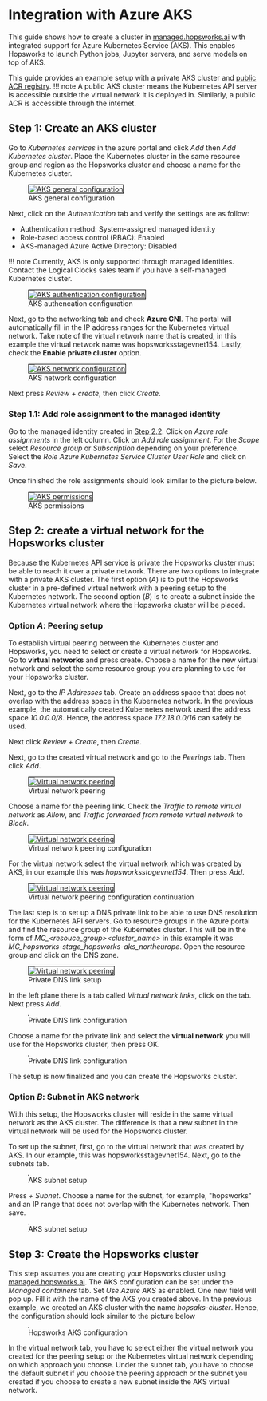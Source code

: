 # Integration with Azure AKS

This guide shows how to create a cluster in [managed.hopsworks.ai](https://managed.hopsworks.ai) with integrated support for Azure Kubernetes Service (AKS). This enables Hopsworks to launch Python jobs, Jupyter servers, and serve models on top of AKS.

This guide provides an example setup with a private AKS cluster and [public ACR registry](getting_started.md#step-3-create-an-acr-container-registry).
!!! note
    A public AKS cluster means the Kubernetes API server is accessible outside the virtual network it is deployed in. Similarly, a public ACR is accessible through the internet.


## Step 1: Create an AKS cluster
Go to *Kubernetes services* in the azure portal and click *Add* then *Add Kubernetes cluster*. Place the Kubernetes cluster in the same resource group and region as the Hopsworks cluster and choose a name for the Kubernetes cluster.

<p align="center">
  <figure>
    <a  href="../../../assets/images/setup_installation/managed/azure/aks-base.png">
      <img style="border: 1px solid #000" src="../../../assets/images/setup_installation/managed/azure/aks-base.png" alt="AKS general configuration">
    </a>
    <figcaption>AKS general configuration</figcaption>
  </figure>
</p>

Next, click on the *Authentication* tab and verify the settings are as follow:

* Authentication method: System-assigned managed identity
* Role-based access control (RBAC): Enabled
* AKS-managed Azure Active Directory: Disabled

!!! note
    Currently, AKS is only supported through managed identities. Contact the Logical Clocks sales team if you have a self-managed Kubernetes cluster.

<p align="center">
  <figure>
    <a  href="../../../assets/images/setup_installation/managed/azure/aks-authentication.png">
      <img style="border: 1px solid #000" src="../../../assets/images/setup_installation/managed/azure/aks-authentication.png" alt="AKS authentication configuration">
    </a>
    <figcaption>AKS authencation configuration</figcaption>
  </figure>
</p>

Next, go to the networking tab and check **Azure CNI**. The portal will automatically fill in the IP address ranges for the Kubernetes virtual network. Take note of the virtual network name that is created, in this example the virtual network name was hopsworksstagevnet154. Lastly, check the **Enable private cluster** option. 

<p align="center">
  <figure>
    <a  href="../../../assets/images/setup_installation/managed/azure/aks-network.png">
      <img style="border: 1px solid #000" src="../../../assets/images/setup_installation/managed/azure/aks-network.png" alt="AKS network configuration">
    </a>
    <figcaption>AKS network configuration</figcaption>
  </figure>
</p>

Next press *Review + create*, then click *Create*.

### Step 1.1: Add role assignment to the managed identity

Go to the managed identity created in [Step 2.2](getting_started#step-22-creating-a-user-assigned-managed-identity). Click on *Azure role assignments* in the left column. Click on *Add role assignment*. For the *Scope* select *Resource group* or *Subscription* depending on your preference. Select the *Role* *Azure Kubernetes Service Cluster User Role* and click on *Save*.

Once finished the role assignments should look similar to the picture below. 

<p align="center">
  <figure>
    <a  href="../../../assets/images/setup_installation/managed/azure/aks-permissions.png">
      <img style="border: 1px solid #000" src="../../../assets/images/setup_installation/managed/azure/aks-permissions.png" alt="AKS permissions">
    </a>
    <figcaption>AKS permissions</figcaption>
  </figure>
</p>


## Step 2: create a virtual network for the Hopsworks cluster

Because the Kubernetes API service is private the Hopsworks cluster must be able to reach it over a private network. There are two options to integrate with a private AKS cluster. The first option (*A*) is to put the Hopsworks cluster in a pre-defined virtual network with a peering setup to the Kubernetes network. The second option (*B*) is to create a subnet inside the Kubernetes virtual network where the Hopsworks cluster will be placed.

### Option *A*: Peering setup

To establish virtual peering between the Kubernetes cluster and Hopsworks, you need to select or create a virtual network for Hopsworks. Go to **virtual networks** and press create.
Choose a name for the new virtual network and select the same resource group you are planning to use for your Hopsworks cluster.

Next, go to the *IP Addresses* tab. Create an address space that does not overlap with the address space in the Kubernetes network. In the previous example, the automatically created Kubernetes network used the address space *10.0.0.0/8*. Hence, the address space *172.18.0.0/16* can safely be used.

Next click *Review + Create*, then *Create*.

Next, go to the created virtual network and go to the *Peerings* tab. Then click *Add*. 

<p align="center">
  <figure>
    <a  href="../../../assets/images/setup_installation/managed/azure/aks-peering.png">
      <img style="border: 1px solid #000" src="../../../assets/images/setup_installation/managed/azure/aks-peering.png" alt="Virtual network peering">
    </a>
    <figcaption>Virtual network peering</figcaption>
  </figure>
</p>

Choose a name for the peering link. Check the *Traffic to remote virtual network* as *Allow*, and *Traffic forwarded from remote virtual network* to *Block*.

<p align="center">
  <figure>
    <a  href="../../../assets/images/setup_installation/managed/azure/aks-peering1.png">
      <img style="border: 1px solid #000" src="../../../assets/images/setup_installation/managed/azure/aks-peering1.png" alt="Virtual network peering">
    </a>
    <figcaption>Virtual network peering configuration</figcaption>
  </figure>
</p>

For the virtual network select the virtual network which was created by AKS, in our example this was *hopsworksstagevnet154*. Then press *Add*.

<p align="center">
  <figure>
    <a  href="../../../assets/images/setup_installation/managed/azure/aks-peering2.png">
      <img style="border: 1px solid #000" src="../../../assets/images/setup_installation/managed/azure/aks-peering2.png" alt="Virtual network peering">
    </a>
    <figcaption>Virtual network peering configuration continuation</figcaption>
  </figure>
</p>

The last step is to set up a DNS private link to be able to use DNS resolution for the Kubernetes API servers. Go to resource groups in the Azure portal and find the resource group of the Kubernetes cluster. This will be in the form of *MC_<resouce_group>_<cluster_name>_<region>* in this example it was *MC_hopsworks-stage_hopsworks-aks_northeurope*. Open the resource group and click on the DNS zone.

<p align="center">
  <figure>
    <a  href="../../../assets/images/setup_installation/managed/azure/aks-private-dns.png">
      <img style="border: 1px solid #000" src="../../../assets/images/setup_installation/managed/azure/aks-private-dns.png" alt="Virtual network peering">
    </a>
    <figcaption>Private DNS link setup</figcaption>
  </figure>
</p>

In the left plane there is a tab called *Virtual network links*, click on the tab. Next press *Add*.

<p align="center">
  <figure>
    <a  href="../../../assets/images/setup_installation/managed/azure/aks-vnet-link.png">
      <img style="border: 1px solid #000" src="../../../assets/images/setup_installation/managed/azure/aks-vnet-link.png" alt="">
    </a>
    <figcaption>Private DNS link configuration</figcaption>
  </figure>
</p>

Choose a name for the private link and select the **virtual network** you will use for the Hopsworks cluster, then press OK.

<p align="center">
  <figure>
    <a  href="../../../assets/images/setup_installation/managed/azure/aks-vnet-link-config.png">
      <img style="border: 1px solid #000" src="../../../assets/images/setup_installation/managed/azure/aks-vnet-link-config.png" alt="">
    </a>
    <figcaption>Private DNS link configuration</figcaption>
  </figure>
</p>

The setup is now finalized and you can create the Hopsworks cluster.

### Option *B*: Subnet in AKS network

With this setup, the Hopsworks cluster will reside in the same virtual network as the AKS cluster. The difference is that a new subnet in the virtual network will be used for the Hopsworks cluster.

To set up the subnet, first, go to the virtual network that was created by AKS. In our example, this was hopsworksstagevnet154. Next, go to the subnets tab.

<p align="center">
  <figure>
    <a  href="../../../assets/images/setup_installation/managed/azure/aks-subnet.png">
      <img style="border: 1px solid #000" src="../../../assets/images/setup_installation/managed/azure/aks-subnet.png" alt="">
    </a>
    <figcaption>AKS subnet setup</figcaption>
  </figure>
</p>

Press *+ Subnet*. Choose a name for the subnet, for example, "hopsworks" and an IP range that does not overlap with the Kubernetes network. Then save.

<p align="center">
  <figure>
    <a  href="../../../assets/images/setup_installation/managed/azure/aks-subnet-config.png">
      <img style="border: 1px solid #000" src="../../../assets/images/setup_installation/managed/azure/aks-subnet-config.png" alt="">
    </a>
    <figcaption>AKS subnet setup</figcaption>
  </figure>
</p>

## Step 3: Create the Hopsworks cluster

This step assumes you are creating your Hopsworks cluster using [managed.hopsworks.ai](https://managed.hopsworks.ai). The AKS configuration can be set under the *Managed containers* tab. Set *Use Azure AKS* as enabled. One new field will pop up. Fill it with the name of the AKS you created above. In the previous example, we created an AKS cluster with the name *hopsaks-cluster*. Hence, the configuration should look similar to the picture below

<p align="center">
  <figure>
    <a  href="../../../assets/images/setup_installation/managed/azure/aks-hops-config.png">
      <img style="border: 1px solid #000" src="../../../assets/images/setup_installation/managed/azure/aks-hops-config.png" alt="">
    </a>
    <figcaption>Hopsworks AKS configuration</figcaption>
  </figure>
</p>

In the virtual network tab, you have to select either the virtual network you created for the peering setup or the Kubernetes virtual network depending on which approach you choose. Under the subnet tab, you have to choose the default subnet if you choose the peering approach or the subnet you created if you choose to create a new subnet inside the AKS virtual network.

